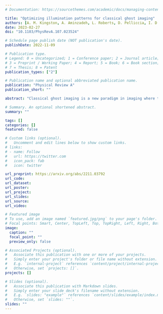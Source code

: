 ```yaml
---
# Documentation: https://sourcethemes.com/academic/docs/managing-content/

title: "Optimizing illumination patterns for classical ghost imaging"
authors: [A. M. Kingston, A. Aminzadeh, L. Roberts, D. Pelliccia, I. D. Svalbe, D. M. Paganin]
date: 2023-02-27
doi: "10.1103/PhysRevA.107.023524"

# Schedule page publish date (NOT publication's date).
publishDate: 2022-11-09

# Publication type.
# Legend: 0 = Uncategorized; 1 = Conference paper; 2 = Journal article;
# 3 = Preprint / Working Paper; 4 = Report; 5 = Book; 6 = Book section;
# 7 = Thesis; 8 = Patent
publication_types: ["2"]

# Publication name and optional abbreviated publication name.
publication: "Physical Review A"
publication_short: ""

abstract: "Classical ghost imaging is a new paradigm in imaging where the image of an object is not measured directly with a pixelated detector. Rather, the object is subject to a set of illumination patterns and the total interaction of the object, e.g., reflected or transmitted photons or particles, is measured for each pattern with a single-pixel or bucket detector. An image of the object is then computed through the correlation of each pattern and the corresponding bucket value. Assuming no prior knowledge of the object, the set of patterns used to compute the ghost image dictates the image quality. In the visible-light regime, programmable spatial light modulators can generate the illumination patterns. In many other regimes -- such as x rays, electrons, and neutrons -- no such dynamically configurable modulators exist, and patterns are commonly produced by employing a transversely-translated mask. In this paper we explore some of the properties of masks or speckle that should be considered to maximize ghost-image quality, given a certain experimental classical ghost-imaging setup employing a transversely-displaced but otherwise non-configurable mask."

# Summary. An optional shortened abstract.
summary: ""

tags: []
categories: []
featured: false

# Custom links (optional).
#   Uncomment and edit lines below to show custom links.
# links:
# - name: Follow
#   url: https://twitter.com
#   icon_pack: fab
#   icon: twitter

url_preprint: https://arxiv.org/abs/2211.03792
url_code:
url_dataset:
url_poster:
url_project:
url_slides:
url_source:
url_video:

# Featured image
# To use, add an image named `featured.jpg/png` to your page's folder. 
# Focal points: Smart, Center, TopLeft, Top, TopRight, Left, Right, BottomLeft, Bottom, BottomRight.
image:
  caption: ""
  focal_point: ""
  preview_only: false

# Associated Projects (optional).
#   Associate this publication with one or more of your projects.
#   Simply enter your project's folder or file name without extension.
#   E.g. `internal-project` references `content/project/internal-project/index.md`.
#   Otherwise, set `projects: []`.
projects: []

# Slides (optional).
#   Associate this publication with Markdown slides.
#   Simply enter your slide deck's filename without extension.
#   E.g. `slides: "example"` references `content/slides/example/index.md`.
#   Otherwise, set `slides: ""`.
slides: ""
---
```


